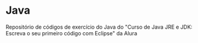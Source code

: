 # Java
Repositório de códigos de exercício do Java do "Curso de Java JRE e JDK: Escreva o seu primeiro código com Eclipse" da Alura

